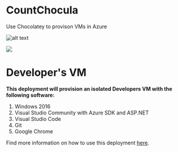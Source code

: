 # CountChocula
Use Chocolatey to provison VMs in Azure

![alt text](https://github.com/deltadan/CountChocula/blob/master/thecount.png?raw=true "The Count!")

<a href="https://portal.azure.com/#create/Microsoft.Template/uri/https%3A%2F%2Fraw.githubusercontent.com%2Fpizzaboy%2Fcountchocula%2Flatestversion%2Fazure-deploy.json" target="_blank">
    <img src="http://azuredeploy.net/deploybutton.png"/>
</a>

# Developer's VM

**This deployment will provision an isolated Developers VM with the following software:**

1. Windows 2016
1. Visual Studio Community with Azure SDK and ASP.NET
1. Visual Studio Code
1. Git
1. Google Chrome

Find more information on how to use this deployment <a href=https://buildazure.com/2018/04/17/using-chocolatey-with-azure-vms/>here</a>.